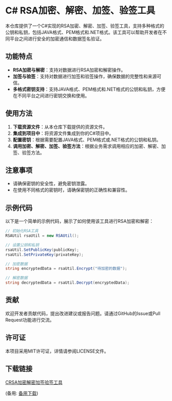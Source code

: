 # C# RSA加密、解密、加签、验签工具

本仓库提供了一个C#实现的RSA加密、解密、加签、验签工具，支持多种格式的公钥和私钥，包括JAVA格式、PEM格式和.NET格式。该工具可以帮助开发者在不同平台之间进行安全的加密通信和数据签名验证。

## 功能特点

- **RSA加密与解密**：支持对数据进行RSA加密和解密操作。
- **加签与验签**：支持对数据进行加签和验签操作，确保数据的完整性和来源可信。
- **多格式密钥支持**：支持JAVA格式、PEM格式和.NET格式的公钥和私钥，方便在不同平台之间进行密钥交换和使用。

## 使用方法

1. **下载资源文件**：从本仓库下载提供的资源文件。
2. **集成到项目中**：将资源文件集成到你的C#项目中。
3. **配置密钥**：根据需要配置JAVA格式、PEM格式或.NET格式的公钥和私钥。
4. **调用加密、解密、加签、验签方法**：根据业务需求调用相应的加密、解密、加签、验签方法。

## 注意事项

- 请确保密钥的安全性，避免密钥泄露。
- 在使用不同格式的密钥时，请确保密钥的正确性和兼容性。

## 示例代码

以下是一个简单的示例代码，展示了如何使用该工具进行RSA加密和解密：

```csharp
// 初始化RSA工具
RSAUtil rsaUtil = new RSAUtil();

// 设置公钥和私钥
rsaUtil.SetPublicKey(publicKey);
rsaUtil.SetPrivateKey(privateKey);

// 加密数据
string encryptedData = rsaUtil.Encrypt("待加密的数据");

// 解密数据
string decryptedData = rsaUtil.Decrypt(encryptedData);
```

## 贡献

欢迎开发者贡献代码，提出改进建议或报告问题。请通过GitHub的Issue或Pull Request功能进行交流。

## 许可证

本项目采用MIT许可证，详情请参阅LICENSE文件。

## 下载链接
[CRSA加密解密加签验签工具](https://pan.quark.cn/s/38b5d14d9314) 

(备用: [备用下载](https://pan.baidu.com/s/17gqY3pQ1o2vynWeKmmUwcw?pwd=1234))
